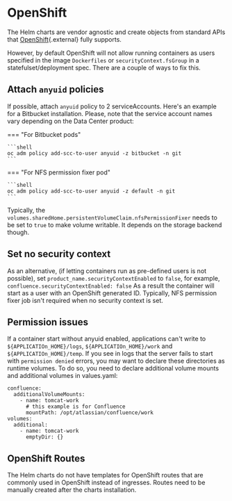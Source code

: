 # OpenShift

The Helm charts are vendor agnostic and create objects from standard APIs that [OpenShift](https://www.openshift.com/){.external} fully supports.

However, by default OpenShift will not allow running containers as users specified in the image `Dockerfiles`
or `securityContext.fsGroup` in a statefulset/deployment spec. There are a couple of ways to fix this.

## Attach `anyuid` policies
If possible, attach `anyuid` policy to 2 serviceAccounts. Here's an example for a Bitbucket installation.
Please, note that the service account names vary depending on the Data Center product:

=== "For Bitbucket pods"

    ```shell
    oc adm policy add-scc-to-user anyuid -z bitbucket -n git
    ```

=== "For NFS permission fixer pod"

    ```shell
    oc adm policy add-scc-to-user anyuid -z default -n git
    ```

Typically, the `volumes.sharedHome.persistentVolumeClaim.nfsPermissionFixer` needs to be set to `true` to make volume writable.
It depends on the storage backend though.

## Set no security context

As an alternative, (if letting containers run as pre-defined users is not possible), set `product_name.securityContextEnabled` to `false`, for example, `confluence.securityContextEnabled: false`
As a result the container will start as a user with an OpenShift generated ID.
Typically, NFS permission fixer job isn't required when no security context is set.

## Permission issues

If a container start without anyuid enabled, applications can't write to `${APPLICATIOn_HOME}/logs`, `${APPLICATIOn_HOME}/work` and `${APPLICATIOn_HOME}/temp`.
If you see in logs that the server fails to start with `permission denied` errors, you may want to declare these directories as runtime volumes. To do so, you need to declare additional volume mounts and additional volumes in values.yaml:

```
confluence:
  additionalVolumeMounts:
    - name: tomcat-work
      # this example is for Confluence
      mountPath: /opt/atlassian/confluence/work
volumes:
  additional:
    - name: tomcat-work
      emptyDir: {}
```

## OpenShift Routes

The Helm charts do not have templates for OpenShift routes that are commonly used in OpenShift instead of ingresses.
Routes need to be manually created after the charts installation.
